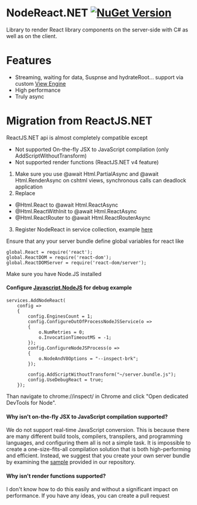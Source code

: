 # NodeReact.NET [![NuGet Version](https://img.shields.io/nuget/v/NodeReact.svg)](https://www.nuget.org/packages/NodeReact/) 
Library to render React library components on the server-side with C# as well as on the client.

# Features
* Streaming, waiting for data, Suspnse and hydrateRoot... support via custom [View Engine](https://github.com/DaniilSokolyuk/NodeReact.NET/tree/master/NodeReact.Sample.Streaming)
* High performance
* Truly async

# Migration from ReactJS.NET
ReactJS.NET api is almost completely compatible except
* Not supported On-the-fly JSX to JavaScript compilation (only AddScriptWithoutTransform)
* Not supported render functions (ReactJS.NET v4 feature)

1. Make sure you use @await Html.PartialAsync and @await Html.RenderAsync on cshtml views, synchronous calls can deadlock application 
2. Replace 
* @Html.React to @await Html.ReactAsync
* @Html.ReactWithInit to @await Html.ReactAsync 
* @Html.ReactRouter to @await Html.ReactRouterAsync
3. Register NodeReact in service collection, example [here](https://github.com/DaniilSokolyuk/NodeReact.NET/blob/master/NodeReact.Sample/Startup.cs)

Ensure that any your server bundle define global variables for react like
```
global.React = require('react');
global.ReactDOM = require('react-dom');
global.ReactDOMServer = require('react-dom/server');
```

Make sure you have Node.JS installed

#### Configure [Javascript.NodeJS](https://github.com/JeringTech/Javascript.NodeJS) for debug example
```
services.AddNodeReact(
    config =>
    {
        config.EnginesCount = 1;
        config.ConfigureOutOfProcessNodeJSService(o =>
        {
            o.NumRetries = 0;
            o.InvocationTimeoutMS = -1;
        });
        config.ConfigureNodeJSProcess(o =>
        {
            o.NodeAndV8Options = "--inspect-brk";
        });
        
        config.AddScriptWithoutTransform("~/server.bundle.js");
        config.UseDebugReact = true;
    });
```
Than navigate to chrome://inspect/ in Chrome and click "Open dedicated DevTools for Node".



#### Why isn't on-the-fly JSX to JavaScript compilation supported?
We do not support real-time JavaScript conversion. This is because there are many different build tools, compilers, transpilers, and programming languages, and configuring them all is not a simple task. It is impossible to create a one-size-fits-all compilation solution that is both high-performing and efficient. Instead, we suggest that you create your own server bundle by examining the [sample](https://github.com/DaniilSokolyuk/NodeReact.NET/tree/master/NodeReact.Sample) provided in our repository.

#### Why isn't render functions supported?
I don't know how to do this easily and without a significant impact on performance. If you have any ideas, you can create a pull request

